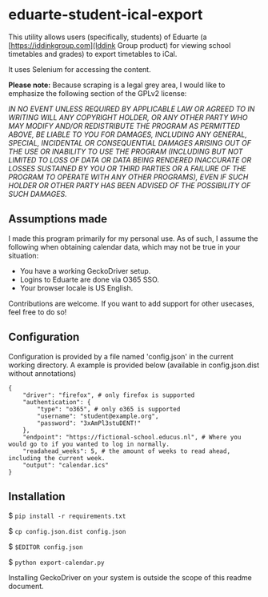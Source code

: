 # eduarte-student-ical-export

This utility allows users (specifically, students) of Eduarte (a [https://iddinkgroup.com](Iddink Group product) for viewing school timetables and grades) to export timetables to iCal.

It uses Selenium for accessing the content.

**Please note:** Because scraping is a legal grey area, I would like to emphasize the following section of the GPLv2 license:

_IN NO EVENT UNLESS REQUIRED BY APPLICABLE LAW OR AGREED TO IN WRITING WILL ANY COPYRIGHT HOLDER, OR ANY OTHER PARTY WHO MAY MODIFY AND/OR REDISTRIBUTE THE PROGRAM AS PERMITTED ABOVE, BE LIABLE TO YOU FOR DAMAGES, INCLUDING ANY GENERAL, SPECIAL, INCIDENTAL OR CONSEQUENTIAL DAMAGES ARISING OUT OF THE USE OR INABILITY TO USE THE PROGRAM (INCLUDING BUT NOT LIMITED TO LOSS OF DATA OR DATA BEING RENDERED INACCURATE OR LOSSES SUSTAINED BY YOU OR THIRD PARTIES OR A FAILURE OF THE PROGRAM TO OPERATE WITH ANY OTHER PROGRAMS), EVEN IF SUCH HOLDER OR OTHER PARTY HAS BEEN ADVISED OF THE POSSIBILITY OF SUCH DAMAGES._

## Assumptions made

I made this program primarily for my personal use. As of such, I assume the following when obtaining calendar data, which may not be true in your situation:

* You have a working GeckoDriver setup.
* Logins to Eduarte are done via O365 SSO.
* Your browser locale is US English.

Contributions are welcome. If you want to add support for other usecases, feel free to do so!

## Configuration

Configuration is provided by a file named 'config.json' in the current working directory. A example is provided below (available in config.json.dist without annotations)

```
{
    "driver": "firefox", # only firefox is supported
    "authentication": {
        "type": "o365", # only o365 is supported
        "username": "student@example.org",
        "password": "3xAmPl3stuDENT!"
    },
    "endpoint": "https://fictional-school.educus.nl", # Where you would go to if you wanted to log in normally.
    "readahead_weeks": 5, # the amount of weeks to read ahead, including the current week.
    "output": "calendar.ics"
}
```

## Installation

$ `pip install -r requirements.txt`

$ `cp config.json.dist config.json`

$ `$EDITOR config.json`

$ `python export-calendar.py`

Installing GeckoDriver on your system is outside the scope of this readme document.